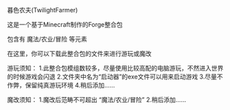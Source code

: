 暮色农夫(TwilightFarmer)

这是一个基于Minecraft制作的Forge整合包

包含有 魔法/农业/冒险 等元素

在这里，你可以下载此整合包的文件来进行游玩或魔改

游玩须知：
1.此整合包模组数较多，尽量使用比较高配的电脑游玩，不然进入世界的时候游戏会闪退
2.文件夹中名为“启动器”的exe文件可以用来启动游戏
3.尽量不作弊，保留纯真游玩环境
4.稍后添加......

魔改须知：
1.魔改后范畴不可超出 “魔法/农业/冒险”
2.稍后添加......
